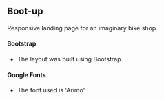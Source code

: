 ## Boot-up

Responsive landing page for an imaginary bike shop.

#### Bootstrap

- The layout was built using Bootstrap.

#### Google Fonts

- The font used is 'Arimo'